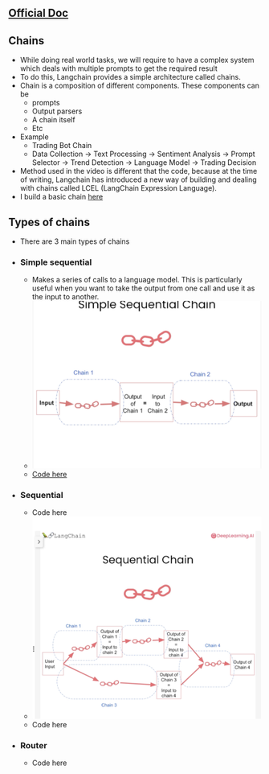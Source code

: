 ## [Official Doc](https://python.langchain.com/docs/modules/chains/)

## Chains

- While doing real world tasks, we will require to have a complex system which deals with multiple prompts to get the required result
- To do this, Langchain provides a simple architecture called chains.
- Chain is a composition of different components. These components can be
  - prompts
  - Output parsers
  - A chain itself
  - Etc
- Example
  - Trading Bot Chain
  - Data Collection -> Text Processing -> Sentiment Analysis -> Prompt Selector -> Trend Detection -> Language Model -> Trading Decision
- Method used in the video is different that the code, because at the time of writing, Langchain has introduced a new way of building and dealing with chains called LCEL (LangChain Expression Language).
- I build a basic chain [here](./building_chain.py)

## Types of chains

- There are 3 main types of chains

- ### Simple sequential

  - Makes a series of calls to a language model. This is particularly useful when you want to take the output from one call and use it as the input to another.
  - ![](./Simple-sequential.png)
  - [Code here](./simple_sequential.py)

- ### Sequential
  - Code here
  - ![](./Sequential.png)
  - Code here
- ### Router
  - Code here
